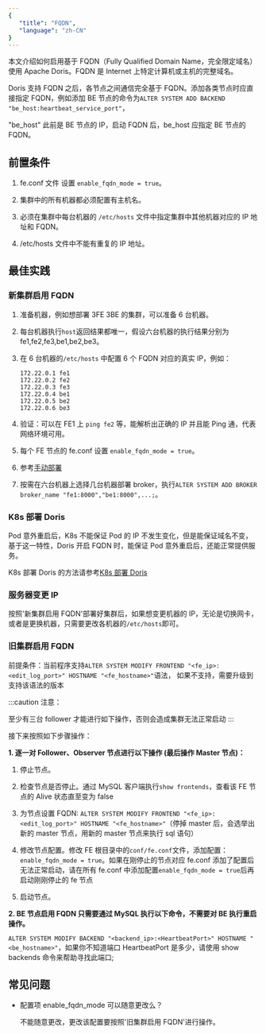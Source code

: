 ```yaml
---
{
   "title": "FQDN",
   "language": "zh-CN"
}
---
```


<!--
Licensed to the Apache Software Foundation (ASF) under one
or more contributor license agreements.  See the NOTICE file
distributed with this work for additional information
regarding copyright ownership.  The ASF licenses this file
to you under the Apache License, Version 2.0 (the
"License"); you may not use this file except in compliance
with the License.  You may obtain a copy of the License at

  http://www.apache.org/licenses/LICENSE-2.0

Unless required by applicable law or agreed to in writing,
software distributed under the License is distributed on an
"AS IS" BASIS, WITHOUT WARRANTIES OR CONDITIONS OF ANY
KIND, either express or implied.  See the License for the
specific language governing permissions and limitations
under the License.
-->



本文介绍如何启用基于 FQDN（Fully Qualified Domain Name，完全限定域名）使用 Apache Doris。FQDN 是 Internet 上特定计算机或主机的完整域名。

Doris 支持 FQDN 之后，各节点之间通信完全基于 FQDN。添加各类节点时应直接指定 FQDN，例如添加 BE 节点的命令为`ALTER SYSTEM ADD BACKEND "be_host:heartbeat_service_port"`，

"be_host" 此前是 BE 节点的 IP，启动 FQDN 后，be_host 应指定 BE 节点的 FQDN。

## 前置条件

1. fe.conf 文件 设置 `enable_fqdn_mode = true`。

2. 集群中的所有机器都必须配置有主机名。

3. 必须在集群中每台机器的 `/etc/hosts` 文件中指定集群中其他机器对应的 IP 地址和 FQDN。

4. /etc/hosts 文件中不能有重复的 IP 地址。

## 最佳实践

### 新集群启用 FQDN

1. 准备机器，例如想部署 3FE 3BE 的集群，可以准备 6 台机器。

2. 每台机器执行`host`返回结果都唯一，假设六台机器的执行结果分别为 fe1,fe2,fe3,be1,be2,be3。

3. 在 6 台机器的`/etc/hosts` 中配置 6 个 FQDN 对应的真实 IP，例如：
   ```
   172.22.0.1 fe1
   172.22.0.2 fe2
   172.22.0.3 fe3
   172.22.0.4 be1
   172.22.0.5 be2
   172.22.0.6 be3
   ```

4. 验证：可以在 FE1 上 `ping fe2` 等，能解析出正确的 IP 并且能 Ping 通，代表网络环境可用。

5. 每个 FE 节点的 fe.conf 设置 `enable_fqdn_mode = true`。

6. 参考[手动部署](../../install/cluster-deployment/standard-deployment)

7. 按需在六台机器上选择几台机器部署 broker，执行`ALTER SYSTEM ADD BROKER broker_name "fe1:8000","be1:8000",...;`。

### K8s 部署 Doris

Pod 意外重启后，K8s 不能保证 Pod 的 IP 不发生变化，但是能保证域名不变，基于这一特性，Doris 开启 FQDN 时，能保证 Pod 意外重启后，还能正常提供服务。

K8s 部署 Doris 的方法请参考[K8s 部署 Doris](../../install/deploy-on-kubernetes/compute-storage-coupled/install-doris-cluster.md)

### 服务器变更 IP

按照'新集群启用 FQDN'部署好集群后，如果想变更机器的 IP，无论是切换网卡，或者是更换机器，只需要更改各机器的`/etc/hosts`即可。

### 旧集群启用 FQDN

前提条件：当前程序支持`ALTER SYSTEM MODIFY FRONTEND "<fe_ip>:<edit_log_port>" HOSTNAME "<fe_hostname>"`语法，
如果不支持，需要升级到支持该语法的版本

:::caution
注意：

至少有三台 follower 才能进行如下操作，否则会造成集群无法正常启动
:::

接下来按照如下步骤操作：

**1. 逐一对 Follower、Observer 节点进行以下操作 (最后操作 Master 节点)：**

1. 停止节点。

2. 检查节点是否停止。通过 MySQL 客户端执行`show frontends`，查看该 FE 节点的 Alive 状态直至变为 false

3. 为节点设置 FQDN: `ALTER SYSTEM MODIFY FRONTEND "<fe_ip>:<edit_log_port>" HOSTNAME "<fe_hostname>"`（停掉 master 后，会选举出新的 master 节点，用新的 master 节点来执行 sql 语句）

4. 修改节点配置。修改 FE 根目录中的`conf/fe.conf`文件，添加配置：`enable_fqdn_mode = true`。如果在刚停止的节点对应 fe.conf 添加了配置后无法正常启动，请在所有 fe.conf 中添加配置`enable_fqdn_mode = true`后再启动刚刚停止的 fe 节点

5. 启动节点。
  

**2. BE 节点启用 FQDN 只需要通过 MySQL 执行以下命令，不需要对 BE 执行重启操作。**

`ALTER SYSTEM MODIFY BACKEND "<backend_ip>:<HeartbeatPort>" HOSTNAME "<be_hostname>"`，如果你不知道端口 HeartbeatPort 是多少，请使用 show backends 命令来帮助寻找此端口;


## 常见问题

- 配置项 enable_fqdn_mode 可以随意更改么？

  不能随意更改，更改该配置要按照'旧集群启用 FQDN'进行操作。
